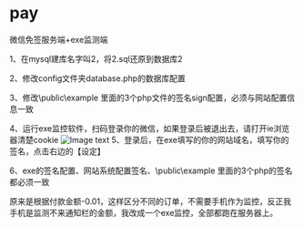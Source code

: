 # pay
微信免签服务端+exe监测端

1、在mysql建库名字叫2，将2.sql还原到数据库2

2、修改config文件夹database.php的数据库配置

3、修改\public\example 里面的3个php文件的签名sign配置，必须与网站配置信息一致


4、运行exe监控软件，扫码登录你的微信，如果登录后被退出去，请打开ie浏览器清楚cookie
![Image text](https://raw.githubusercontent.com/aliffffff/pay/master/QQ%E5%9B%BE%E7%89%8720190630135742.png)
5、登录后，在exe填写的你的网站域名，填写你的签名，点击右边的【设定】

6、exe的签名配置、网站系统配置签名、\public\example 里面的3个php的签名都必须一致

原来是根据付款金额-0.01，这样区分不同的订单，不需要手机作为监控，反正我手机是监测不来通知栏的金额，我改成一个exe监控，全部都跑在服务器上。
